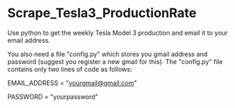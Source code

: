# Scrape_Tesla3_ProductionRate

Use python to get the weekly Tesla Model 3 production and email it to your email address.

You also need a file "config.py" which stores you gmail address and password (suggest you register a new gmail for this). The "config.py" file contains only two lines of code as follows:

EMAIL_ADDRESS  = "yourgmail@gmail.com"

PASSWORD = "yourpassword"
